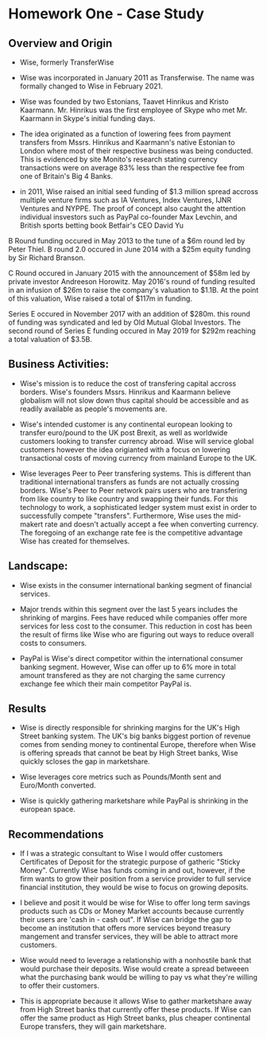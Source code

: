 # Homework One - Case Study

## Overview and Origin

* Wise, formerly TransferWise

* Wise was incorporated in January 2011 as Transferwise. The name was formally changed to Wise in February 2021. 

* Wise was founded by two Estonians, Taavet Hinrikus and Kristo Kaarmann. Mr. Hinrikus was the first employee of Skype who met Mr. Kaarmann in Skype's initial funding days. 

* The idea originated as a function of lowering fees from payment transfers from Mssrs. Hinrikus and Kaarmann's native Estonian to London where most of their respective business was being conducted. This is evidenced by site Monito's research stating currency transactions were on average 83% less than the respective fee from one of Britain's Big 4 Banks. 

* in 2011, Wise raised an initial seed funding of $1.3 million spread accross multiple venture firms such as IA Ventures, Index Ventures, IJNR Ventures and NYPPE. The proof of concept also caught the attention individual insvestors such as PayPal co-founder Max Levchin, and British sports betting book Betfair's CEO David Yu

B Round funding occured in May 2013 to the tune of a $6m round led by Peter Thiel. B round 2.0 occured in June 2014 with a $25m equity funding by Sir Richard Branson. 

C Round occured in January 2015 with the announcement of $58m led by private investor Andreeson Horowitz. May 2016's round of funding resulted in an infusion of $26m to raise the company's valuation to $1.1B. At the point of this valuation, Wise raised a total of $117m in funding. 

Series E occured in November 2017 with an addition of $280m. this round of funding was syndicated and led by Old Mutual Global Investors. The second round of Series E funding occured in May 2019 for $292m reaching a total valuation of $3.5B. 


## Business Activities:

* Wise's mission is to reduce the cost of transfering capital accross borders. Wise's founders Mssrs. Hinrikus and Kaarmann believe globalism will not slow down thus capital should be accessible and as readily available as people's movements are. 

* Wise's intended customer is any continental european looking to transfer euro/pound to the UK post Brexit, as well as worldwide customers looking to transfer currency abroad. Wise will service global customers however the idea origianted with a focus on lowering transactional costs of moving currency from mainland Europe to the UK. 

* Wise leverages Peer to Peer transfering systems. This is different than traditional international transfers as funds are not actually crossing borders. Wise's Peer to Peer network pairs users who are transfering from like country to like country and swapping their funds. For this technology to work, a sophisticated ledger system must exist in order to successfully compete "transfers". Furthermore, Wise uses the mid-makert rate and doesn't actually accept a fee when converting currency. The foregoing of an exchange rate fee is the competitive advantage Wise has created for themselves. 


## Landscape:

* Wise exists in the consumer international banking segment of financial services. 

* Major trends within this segment over the last 5 years includes the shrinking of margins. Fees have reduced while companies offer more services for less cost to the consumer. This reduction in cost has been the result of firms like Wise who are figuring out ways to reduce overall costs to consumers. 

* PayPal is Wise's direct competitor within the international consumer banking segment. However, Wise can offer up to 6% more in total amount transfered as they are not charging the same currency exchange fee which their main competitor PayPal is. 


## Results

* Wise is directly responsible for shrinking margins for the UK's High Street banking system. The UK's big banks biggest portion of revenue comes from sending money to continental Europe, therefore when Wise is offering spreads that cannot be beat by High Street banks, Wise quickly scloses the gap in marketshare. 

* Wise leverages core metrics such as Pounds/Month sent and Euro/Month converted. 

* Wise is quickly gathering marketshare while PayPal is shrinking in the european space. 


## Recommendations

* If I was a strategic consultant to Wise I would offer customers Certificates of Deposit for the strategic purpose of gatheric "Sticky Money". Currently Wise has funds coming in and out, however, if the firm wants to grow their position from a service provider to full service financial institution, they would be wise to focus on growing deposits. 

* I believe and posit it would be wise for Wise to offer long term savings products such as CDs or Money Market accounts because currently their users are 'cash in - cash out". If Wise can bridge the gap to become an institution that offers more services beyond treasury mangement and transfer services, they will be able to attract more customers. 

* Wise would need to leverage a relationship with a nonhostile bank that would purchase their deposits. Wise would create a spread betweeen what the purchasing bank would be willing to pay vs what they're willing to offer their customers. 

* This is appropriate because it allows Wise to gather marketshare away from High Street banks that currently offer these products. If Wise can offer the same product as High Street banks, plus cheaper continental Europe transfers, they will gain marketshare. 
